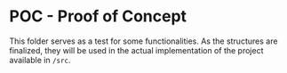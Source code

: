 # POC - Proof of Concept

This folder serves as a test for some functionalities. As the structures are finalized, they will be used in the actual implementation of the project available in `/src`.